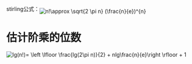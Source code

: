 stirling公式：<img src="https://latex.codecogs.com/png.latex?n!\approx&space;\sqrt{2&space;\pi&space;n}&space;(\frac{n}{e})^{n}" title="n!\approx \sqrt{2 \pi n} (\frac{n}{e})^{n}" align="middle" />

# 估计阶乘的位数

<img src="https://latex.codecogs.com/png.latex?lg(n!)=&space;\left&space;\lfloor&space;\frac{lg(2\pi&space;n)}{2}&space;&plus;&space;nlg\frac{n}{e}\right&space;\rfloor&space;&plus;&space;1" title="lg(n!)= \left \lfloor \frac{lg(2\pi n)}{2} + nlg\frac{n}{e}\right \rfloor + 1" />
